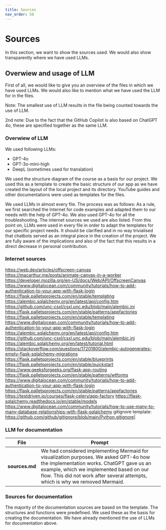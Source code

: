 ```yaml
---
title: Sources
nav_order: 50
---
```


# Sources

In this section, we want to show the sources used. We would also show transparently where we have used LLMs.

## Overwiew and usage of LLM
First of all, we would like to give you an overview of the files in which we have used LLMs. 
We would also like to mention what we have used the LLM for in the files. 

Note: The smallest use of LLM results in the file being counted towards the use of LLM.

2nd note: Due to the fact that the GitHub Copilot is also based on ChatGPT 4o, these are specified together as the same LLM.

### Overwiew of LLM
We used following LLMs:

+ GPT-4o
+ GPT-3o-mini-high
+ DeepL (sometimes used for translation)

We used the structure diagram of the course as a basis for our project. We used this as a template to create the basic structure of our app as we have created the layout of the local project and its directory. YouTube guides and other documentations were used as templates for the files. 

We used LLMs in almost every file. The process was as follows: As a rule, we first searched the Internet for code examples and adapted them to our needs with the help of GPT-4o. We also used GPT-4o for all the troubleshooting. The internet sources we used are also listed. From this point on, LLMs were used in every file in order to adapt the templates for our specific project needs. It should be clarified and in no way trivialised that chatbots served as an integral piece in the creation of the project. We are fully aware of the implications and also of the fact that this results in a direct decrease in personal contribution. 

### Internet sources

https://web.dev/articles/offscreen-canvas
https://macarthur.me/posts/animate-canvas-in-a-worker
https://developer.mozilla.org/en-US/docs/Web/API/OffscreenCanvas
https://www.digitalocean.com/community/tutorials/how-to-add-authentication-to-your-app-with-flask-login
https://flask.palletsprojects.com/en/stable/templating
https://alembic.sqlalchemy.org/en/latest/api/config.htm
https://github.com/unc-csxl/csxl.unc.edu/blob/main/alembic.ini
https://flask.palletsprojects.com/en/stable/patterns/appfactories
https://flask.palletsprojects.com/en/stable/templating
https://www.digitalocean.com/community/tutorials/how-to-add-authentication-to-your-app-with-flask-login
https://alembic.sqlalchemy.org/en/latest/api/config.htm
https://github.com/unc-csxl/csxl.unc.edu/blob/main/alembic.ini
https://alembic.sqlalchemy.org/en/latest/tutorial.html
https://stackoverflow.com/questions/17201800/alembic-autogenerates-empty-flask-sqlalchemy-migrations
https://flask.palletsprojects.com/en/stable/blueprints
https://flask.palletsprojects.com/en/stable/quickstart
https://www.geeksforgeeks.org/flask-app-routing
https://flask.palletsprojects.com/en/stable/patterns/wtforms
https://www.digitalocean.com/community/tutorials/how-to-add-authentication-to-your-app-with-flask-login
https://flask.palletsprojects.com/en/stable/patterns/appfactories
https://testdriven.io/courses/flask-celery/app-factory
https://flask-sqlalchemy.readthedocs.io/en/stable/models
https://www.digitalocean.com/community/tutorials/how-to-use-many-to-many-database-relationships-with-flask-sqlalchemy
gitignore template: https://github.com/github/gitignore/blob/main/Python.gitignore|


### LLM for documentation

| File | Prompt |
| --- | --- |
| **sources.md** | We had considered implementing Mermaid for visualization purposes. We asked GPT-4o how the implementation works. ChatGPT gave us an example, which we implemented based on our flow. This did not work after several attempts, which is why we removed Mermaid. 

### Sources for documentation
The majority of the documentation sources are based on the template. The structures and functions were predefined. We used these as the basis for creating the documentation. We have already mentioned the use of LLMs for documentation above.